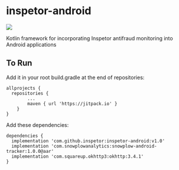 # inspetor-android

[![](https://jitpack.io/v/theosato/inspetor-android.svg)](https://jitpack.io/#theosato/inspetor-android)

Kotlin framework for incorporating Inspetor antifraud monitoring into Android applications

## To Run
Add it in your root build.gradle at the end of repositories:
```
allprojects {
  repositories {
    	...
    	maven { url 'https://jitpack.io' }
    }
}
```

 Add these dependencies:
```
dependencies {
  implementation 'com.github.inspetor:inspetor-android:v1.0'
  implementation 'com.snowplowanalytics:snowplow-android-tracker:1.0.0@aar'
  implementation 'com.squareup.okhttp3:okhttp:3.4.1'
}
 ```
